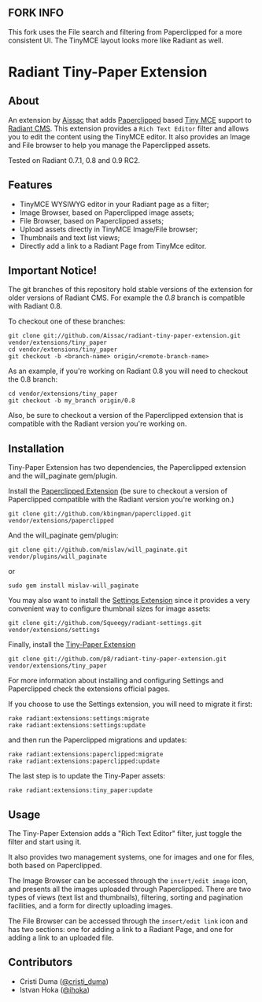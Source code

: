 FORK INFO
---

This fork uses the File search and filtering from Paperclipped for a more consistent UI.
The TinyMCE layout looks more like Radiant as well.

Radiant Tiny-Paper Extension
===

About
---

An extension by [Aissac][ai] that adds [Paperclipped][paperclipped] based [Tiny MCE][tinymce] support to [Radiant CMS][rd]. This extension provides a `Rich Text Editor` filter and allows you to edit the content using the TinyMCE editor. It also provides an Image and File browser to help you manage the Paperclipped assets.

Tested on Radiant 0.7.1, 0.8 and 0.9 RC2.

Features
---

* TinyMCE WYSIWYG editor in your Radiant page as a filter;
* Image Browser, based on Paperclipped image assets;
* File Browser, based on Paperclipped assets;
* Upload assets directly in TinyMCE Image/File browser;
* Thumbnails and text list views;
* Directly add a link to a Radiant Page from TinyMce editor.

Important Notice!
---

The git branches of this repository hold stable versions of the extension for older versions of Radiant CMS. For example the _0.8_ branch is compatible with Radiant 0.8. 

To checkout one of these branches:

    git clone git://github.com/Aissac/radiant-tiny-paper-extension.git vendor/extensions/tiny_paper
    cd vendor/extensions/tiny_paper
    git checkout -b <branch-name> origin/<remote-branch-name>

As an example, if you're working on Radiant 0.8 you will need to checkout the 0.8 branch:
    
    cd vendor/extensions/tiny_paper
    git checkout -b my_branch origin/0.8
    
Also, be sure to checkout a version of the Paperclipped extension that is compatible with the Radiant version you're working on.

Installation
---

Tiny-Paper Extension has two dependencies, the Paperclipped extension and the will\_paginate gem/plugin.

Install the [Paperclipped Extension][paperclipped] (be sure to checkout a version of Paperclipped compatible with the Radiant version you're working on.)

    git clone git://github.com/kbingman/paperclipped.git vendor/extensions/paperclipped
    
And the will\_paginate gem/plugin:

    git clone git://github.com/mislav/will_paginate.git vendor/plugins/will_paginate

or

    sudo gem install mislav-will_paginate

You may also want to install the [Settings Extension][settings] since it provides a very convenient way to configure thumbnail sizes for image assets:

    git clone git://github.com/Squeegy/radiant-settings.git vendor/extensions/settings

Finally, install the [Tiny-Paper Extension][tp]

    git clone git://github.com/p8/radiant-tiny-paper-extension.git vendor/extensions/tiny_paper

For more information about installing and configuring Settings and Paperclipped check the extensions official pages.
    
If you choose to use the Settings extension, you will need to migrate it first:

    rake radiant:extensions:settings:migrate
    rake radiant:extensions:settings:update
    
and then run the Paperclipped migrations and updates:

    rake radiant:extensions:paperclipped:migrate
    rake radiant:extensions:paperclipped:update
    
The last step is to update the Tiny-Paper assets:

    rake radiant:extensions:tiny_paper:update

Usage
---

The Tiny-Paper Extension adds a "Rich Text Editor" filter, just toggle the filter and start using it.

It also provides two management systems, one for images and one for files, both based on Paperclipped.

The Image Browser can be accessed through the `insert/edit image` icon, and presents all the images uploaded through Paperclipped. There are two types of views (text list and thumbnails), filtering, sorting and pagination facilities, and a form for directly uploading images.

The File Browser can be accessed through the `insert/edit link` icon and has two sections: one for adding a link to a Radiant Page, and one for adding a link to an uploaded file.

Contributors
---

* Cristi Duma ([@cristi_duma][cd])
* Istvan Hoka ([@ihoka][ih])

[ai]: http://aissac.ro/
[rd]: http://radiantcms.org/
[settings]: http://github.com/Squeegy/radiant-settings/tree/master
[paperclipped]: http://github.com/kbingman/paperclipped/tree/master
[tp]: http://blog.aissac.ro/radiant/tiny-paper-extension/
[tinymce]: http://tinymce.moxiecode.com/
[cd]: http://twitter.com/cristi_duma
[ih]: http://twitter.com/ihoka